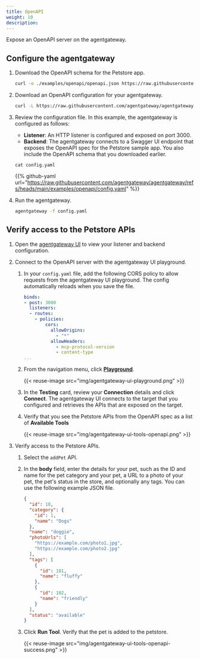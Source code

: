 ```yaml
---
title: OpenAPI
weight: 10
description: 
---
```


Expose an OpenAPI server on the agentgateway. 

## Configure the agentgateway

1. Download the OpenAPI schema for the Petstore app. 
   ```sh
   curl -o ./examples/openapi/openapi.json https://raw.githubusercontent.com/agentgateway/agentgateway/refs/heads/main/examples/openapi/openapi.json
   ```

2. Download an OpenAPI configuration for your agentgateway.
   ```sh
   curl -L https://raw.githubusercontent.com/agentgateway/agentgateway/refs/heads/main/examples/openapi/config.yaml -o config.yaml
   ```

3. Review the configuration file. In this example, the agentgateway is configured as follows: 
   * **Listener**: An HTTP listener is configured and exposed on port 3000. 
   * **Backend**: The agentgateway connects to a Swagger UI endpoint that exposes the OpenAPI spec for the Petstore sample app. You also include the OpenAPI schema that you downloaded earlier. 
   
   ```
   cat config.yaml
   ```

    {{% github-yaml url="https://raw.githubusercontent.com/agentgateway/agentgateway/refs/heads/main/examples/openapi/config.yaml" %}}

3. Run the agentgateway. 
   ```sh
   agentgateway -f config.yaml
   ```

## Verify access to the Petstore APIs

1. Open the [agentgateway UI](http://localhost:15000/ui/) to view your listener and backend configuration.

2. Connect to the OpenAPI server with the agentgateway UI playground. 
   
   1. In your `config.yaml` file, add the following CORS policy to allow requests from the agentgateway UI playground. The config automatically reloads when you save the file.
      
      ```yaml
      binds:
      - post: 3000
        listeners:
        - routes:
          - policies:
              cors:
                allowOrigins:
                  - "*"
                allowHeaders:
                  - mcp-protocol-version
                  - content-type
      ...
      ```

   2. From the navigation menu, click [**Playground**](http://localhost:15000/ui/playground/).
      
      {{< reuse-image src="img/agentgateway-ui-playground.png" >}}

   3. In the **Testing** card, review your **Connection** details and click **Connect**. The agentgateway UI connects to the target that you configured and retrieves the APIs that are exposed on the target.
   
   4. Verify that you see the Petstore APIs from the OpenAPI spec as a list of **Available Tools** 
   
      {{< reuse-image src="img/agentgateway-ui-tools-openapi.png" >}}

3. Verify access to the Petstore APIs. 
   1. Select the `addPet` API. 
   2. In the **body** field, enter the details for your pet, such as the ID and name for the pet category and your pet, a URL to a photo of your pet, the pet's status in the store, and optionally any tags. You can use the following example JSON file. 
      ```json
      {
        "id": 10,
        "category": {
          "id": 1,
          "name": "Dogs"
        },
        "name": "doggie",
        "photoUrls": [
          "https://example.com/photo1.jpg",
          "https://example.com/photo2.jpg"
        ],
        "tags": [
          {
            "id": 101,
            "name": "fluffy"
          },
          {
            "id": 102,
            "name": "friendly"
          }
        ],
        "status": "available"
      }
      ```
   3. Click **Run Tool**. Verify that the pet is added to the petstore. 
      
      {{< reuse-image src="img/agentgateway-ui-tools-openapi-success.png" >}}
